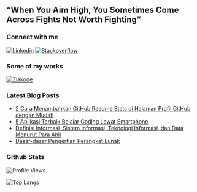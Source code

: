 ## “When You Aim High, You Sometimes Come Across Fights Not Worth Fighting”

### Connect with me
[![Linkedin](https://img.shields.io/badge/LinkedIn-0077B5?style=for-the-badge&logo=linkedin&logoColor=white)](https://www.linkedin.com/in/azhrzf)
[![Stackoverflow](https://img.shields.io/badge/Stack_Overflow-FE7A16?style=for-the-badge&logo=stack-overflow&logoColor=white)](https://stackoverflow.com/users/15503851/azhrzf)

### Some of my works
[![Ziakode](https://img.shields.io/badge/blog-ziakode.com-blue?style=flat-square)](https://www.ziakode.com)

### Latest Blog Posts
<!-- BLOG-POST-LIST:START -->
- [2 Cara Menambahkan GitHub Readme Stats di Halaman Profil GitHub dengan Mudah](https://ziakode.com/menambahkan-github-readme-stats/)
- [5 Aplikasi Terbaik Belajar Coding Lewat Smartphone](https://ziakode.com/aplikasi-terbaik-belajar-coding-lewat-smartphone/)
- [Definisi Informasi, Sistem Informasi, Teknologi Informasi, dan Data Menurut Para Ahli](https://ziakode.com/definisi-sistem-informasi-menurut-para-ahli/)
- [Dasar-dasar Pengertian Perangkat Lunak](https://ziakode.com/pengertian-perangkat-lunak/)
<!-- BLOG-POST-LIST:END -->

### Github Stats
![Profile Views](https://komarev.com/ghpvc/?username=azhrzf&style=flat-square)

[![Top Langs](https://github-readme-stats.vercel.app/api/top-langs/?username=azhrzf&layout=compact&theme=dark&hide_border=true)](https://github.com/azhrzf/)

